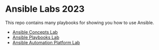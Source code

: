 # Ansible Labs 2023
This repo contains many playbooks for showing you how to use Ansible.

* [Ansible Concepts Lab](./ansible-concepts/)
* [Ansible Playbooks Lab](./ansible-playbooks/)
* [Ansible Automation Platform Lab](./ansible-aap/)